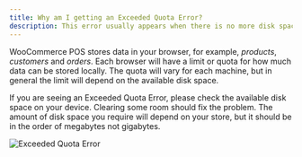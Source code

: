 ```yaml
---
title: Why am I getting an Exceeded Quota Error?
description: This error usually appears when there is no more disk space on your local machine.
---
```


WooCommerce POS stores data in your browser, for example, _products_, _customers_ and _orders_. 
Each browser will have a limit or quota for how much data can be stored locally. 
The quota will vary for each machine, but in general the limit will depend on the available disk space.

If you are seeing an Exceeded Quota Error, please check the available disk space on your device. 
Clearing some room should fix the problem. 
The amount of disk space you require will depend on your store, but it should be in the order of megabytes not gigabytes.

![Exceeded Quota Error](https://wcpos.com/wp-content/uploads/2017/06/exceeded-quota-error.png "Example of Exceeded Quota Error")